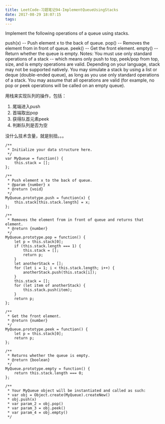 ```yaml
---
title: LeetCode-习题笔记94-ImplementQueueUsingStacks
date: 2017-08-29 18:07:15
tags:
---
```



Implement the following operations of a queue using stacks.

push(x) -- Push element x to the back of queue.
pop() -- Removes the element from in front of queue.
peek() -- Get the front element.
empty() -- Return whether the queue is empty.
Notes:
You must use only standard operations of a stack -- which means only push to top, peek/pop from top, size, and is empty operations are valid.
Depending on your language, stack may not be supported natively. You may simulate a stack by using a list or deque (double-ended queue), as long as you use only standard operations of a stack.
You may assume that all operations are valid (for example, no pop or peek operations will be called on an empty queue).


用栈来实现队列的操作，包括：
1. 尾端进入push
2. 首端取出pop
3. 获得队首元素peek
4. 判断队列是否为空

没什么技术含量，就是别扭。。。


	/**
	 * Initialize your data structure here.
	 */
	var MyQueue = function() {
	    this.stack = [];
	};
	
	/**
	 * Push element x to the back of queue. 
	 * @param {number} x
	 * @return {void}
	 */
	MyQueue.prototype.push = function(x) {
	    this.stack[this.stack.length] = x;
	};
	
	/**
	 * Removes the element from in front of queue and returns that element.
	 * @return {number}
	 */
	MyQueue.prototype.pop = function() {
	    let p = this.stack[0];
	    if (this.stack.length === 1) {
	        this.stack = [];
	        return p;
	    }
	    let anotherStack = [];
	    for (let i = 1; i < this.stack.length; i++) {
	        anotherStack.push(this.stack[i]);
	    }
	    this.stack = [];
	    for (let item of anotherStack) {
	        this.stack.push(item);
	    }
	    return p;
	};
	
	/**
	 * Get the front element.
	 * @return {number}
	 */
	MyQueue.prototype.peek = function() {
	    let p = this.stack[0];
	    return p;
	};
	
	/**
	 * Returns whether the queue is empty.
	 * @return {boolean}
	 */
	MyQueue.prototype.empty = function() {
	    return this.stack.length === 0;
	};
	
	/** 
	 * Your MyQueue object will be instantiated and called as such:
	 * var obj = Object.create(MyQueue).createNew()
	 * obj.push(x)
	 * var param_2 = obj.pop()
	 * var param_3 = obj.peek()
	 * var param_4 = obj.empty()
	 */
